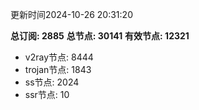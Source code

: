 更新时间2024-10-26 20:31:20

**总订阅: 2885**
**总节点: 30141**
**有效节点: 12321**
- v2ray节点: 8444
- trojan节点: 1843
- ss节点: 2024
- ssr节点: 10
